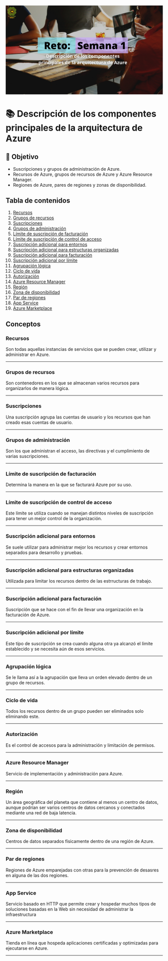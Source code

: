 ![Image text](/Imagenes/BannerTema3.png)
# 📚 Descripción de los componentes principales de la arquitectura de Azure
## 🔎 Objetivo
- Suscripciones y grupos de administración de Azure.
- Recursos de Azure, grupos de recursos de Azure y Azure Resource Manager.
- Regiones de Azure, pares de regiones y zonas de disponibilidad.
## Tabla de contenidos
1. [Recursos](#Recursos)
2. [Grupos de recursos](#Grupos-de-recursos)
3. [Suscripciones](#Suscripciones)
4. [Grupos de administración](#Grupos-de-administración)
5. [Límite de suscripción de facturación](#Límite-de-suscripción-de-facturación)
6. [Límite de suscripción de control de acceso](#Límite-de-suscripción-de-control-de-acceso)
7. [Suscripción adicional para entornos](#Suscripción-adicional-para-entornos)
8. [Suscripción adicional para estructuras organizadas](#Suscripción-adicional-para-estructuras-organizadas)
9. [Suscripción adicional para facturación](#Suscripción-adicional-para-facturación)
10. [Suscripción adicional por límite](#Suscripción-adicional-por-límite)
11. [Agrupación lógica](#Agrupación-lógica)
12. [Ciclo de vida](#Ciclo-de-vida)
13. [Autorización](#Autorización)
14. [Azure Resource Manager](#Azure-Resource-Manager)
15. [Región](#Región)
16. [Zona de disponibilidad](#Zona-de-disponibilidad)
17. [Par de regiones](#Par-de-regiones)
18. [App Service](#App-Service)
19. [Azure Marketplace](#Azure-Marketplace)

## Conceptos
### Recursos
Son todas aquellas instancias de servicios que se pueden crear, utilizar y administrar en Azure.
***
### Grupos de recursos
Son contenedores en los que se almacenan varios recursos para organizarlos de manera lógica.
***
### Suscripciones
Una suscripción agrupa las cuentas de usuario y los recursos que han creado esas cuentas de usuario.
***
### Grupos de administración
Son los que administran el acceso, las directivas y el cumplimiento de varias suscripciones.
***
### Límite de suscripción de facturación
Determina la manera en la que se facturará Azure por su uso.
***
### Límite de suscripción de control de acceso
Este límite se utiliza cuando se manejan distintos niveles de suscripción para tener un mejor control de la organización.
***
### Suscripción adicional para entornos
Se suele utilizar para administrar mejor los recursos y crear entornos separados para desarrollo y pruebas.
***
### Suscripción adicional para estructuras organizadas
Utilizada para limitar los recursos dentro de las estrructuras de trabajo.
***
### Suscripción adicional para facturación
Suscripción que se hace con el fin de llevar una organización en la facturación de Azure.
***
### Suscripción adicional por límite
Este típo de suscripción se crea cuando alguna otra ya alcanzó el límite establecido y se necesita aún de esos servicios.
***
### Agrupación lógica
Se le llama así a la agrupación que lleva un orden elevado dentro de un grupo de recursos.
***
### Ciclo de vida
Todos los recursos dentro de un grupo pueden ser eliminados solo eliminando este.
***
### Autorización
Es el control de accesos para la administración y limitación de permisos.
***
### Azure Resource Manager
Servicio de implementación y administración para Azure. 
***
### Región
Un área geográfica del planeta que contiene al menos un centro de datos, aunque podrían ser varios centros de datos cercanos y conectados mediante una red de baja latencia. 
***
### Zona de disponibilidad
Centros de datos separados físicamente dentro de una región de Azure.
***
### Par de regiones
Regiones de Azure emparejadas con otras para la prevención de desasres en alguna de las dos regiones.
***
### App Service
Servicio basado en HTTP que permite crear y hospedar muchos tipos de soluciones basadas en la Web sin necesidad de administrar la infraestructura
***
### Azure Marketplace
Tienda en línea que hospeda aplicaciones certificadas y optimizadas para ejecutarse en Azure. 
***
